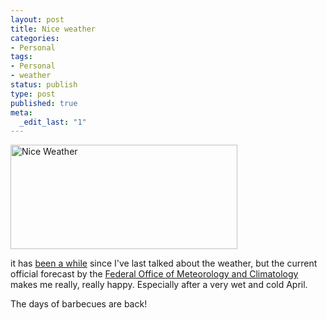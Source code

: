 ```yaml
---
layout: post
title: Nice weather
categories:
- Personal
tags:
- Personal
- weather
status: publish
type: post
published: true
meta:
  _edit_last: "1"
---
```

<img class="aligncenter size-full wp-image-406" title="weather" src="http://www.gnegg.ch/wp-content/uploads/2008/05/weather.png" alt="Nice Weather" width="363" height="167" />

it has <a href="/2006/07/nice-summer/">been a while</a> since I've last talked about the weather, but the current official forecast by the <a href="http://www.meteoschweiz.admin.ch/web/en/weather.html">Federal Office of Meteorology and Climatology</a> makes me really, really happy. Especially after a very wet and cold April.

The days of barbecues are back!
